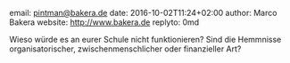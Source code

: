 email: pintman@bakera.de
date: 2016-10-02T11:24+02:00
author: Marco Bakera
website: http://www.bakera.de
replyto: 0md

Wieso würde es an eurer Schule nicht funktionieren? Sind die Hemmnisse
organisatorischer, zwischenmenschlicher oder finanzieller Art?

